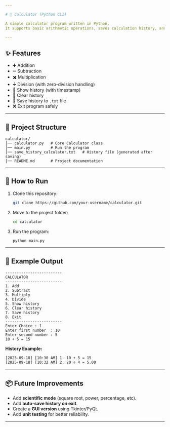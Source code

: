 ```yaml
---

# 🧮 Calculator (Python CLI)

A simple calculator program written in Python.
It supports basic arithmetic operations, saves calculation history, and allows users to manage history easily.

---
```


## ✨ Features

* ➕ Addition
* ➖ Subtraction
* ✖️ Multiplication
* ➗ Division (with zero-division handling)
* 📜 Show history (with timestamp)
* 🧹 Clear history
* 💾 Save history to `.txt` file
* ❌ Exit program safely

---

## 📂 Project Structure

```
calculator/
│── calculator.py   # Core Calculator class
│── main.py         # Run the program
│── save_history_calculator.txt   # History file (generated after saving)
│── README.md       # Project documentation
```

---

## 🚀 How to Run

1. Clone this repository:

   ```bash
   git clone https://github.com/your-username/calculator.git
   ```
2. Move to the project folder:

   ```bash
   cd calculator
   ```
3. Run the program:

   ```bash
   python main.py
   ```

---

## 📝 Example Output

```
-------------------------
CALCULATOR
-------------------------
1. Add
2. Subtract
3. Multiply
4. Divide
5. Show history
6. Clear history
7. Save history
8. Exit
-------------------------
Enter Choice : 1
Enter first number  : 10
Enter second number : 5
10 + 5 = 15
```

**History Example:**

```
[2025-09-18] [10:30 AM] 1. 10 + 5 = 15
[2025-09-18] [10:32 AM] 2. 20 ÷ 4 = 5.00
```

---

## 📦 Future Improvements

* Add **scientific mode** (square root, power, percentage, etc).
* Add **auto-save history on exit**.
* Create a **GUI version** using Tkinter/PyQt.
* Add **unit testing** for better reliability.

---


